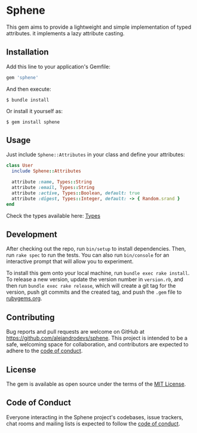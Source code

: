 # Sphene

This gem aims to provide a lightweight and simple implementation of typed attributes. it implements a lazy attribute casting.

## Installation

Add this line to your application's Gemfile:

```ruby
gem 'sphene'
```

And then execute:

    $ bundle install

Or install it yourself as:

    $ gem install sphene

## Usage

Just include `Sphene::Attributes` in your class and define your
attributes:

```ruby
class User
  include Sphene::Attributes

  attribute :name, Types::String
  attribute :email, Types::String
  attribute :active, Types::Boolean, default: true
  attribute :digest, Types::Integer, default: -> { Random.srand }
end
```

Check the types available here: [Types](https://github.com/alejandrodevs/sphene/blob/master/lib/sphene/types.rb)

## Development

After checking out the repo, run `bin/setup` to install dependencies. Then, run `rake spec` to run the tests. You can also run `bin/console` for an interactive prompt that will allow you to experiment.

To install this gem onto your local machine, run `bundle exec rake install`. To release a new version, update the version number in `version.rb`, and then run `bundle exec rake release`, which will create a git tag for the version, push git commits and the created tag, and push the `.gem` file to [rubygems.org](https://rubygems.org).

## Contributing

Bug reports and pull requests are welcome on GitHub at https://github.com/alejandrodevs/sphene. This project is intended to be a safe, welcoming space for collaboration, and contributors are expected to adhere to the [code of conduct](https://github.com/alejandrodevs/sphene/blob/master/CODE_OF_CONDUCT.md).

## License

The gem is available as open source under the terms of the [MIT License](https://opensource.org/licenses/MIT).

## Code of Conduct

Everyone interacting in the Sphene project's codebases, issue trackers, chat rooms and mailing lists is expected to follow the [code of conduct](https://github.com/alejandrodevs/sphene/blob/master/CODE_OF_CONDUCT.md).
